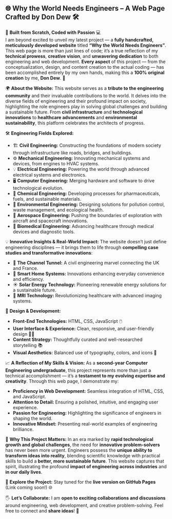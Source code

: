 ## 🌐 Why the World Needs Engineers – A Web Page Crafted by Don Dew 🛠️

🔨 **Built from Scratch, Coded with Passion** 💻  
I am beyond excited to unveil my latest project — a **fully handcrafted, meticulously developed website** titled **“Why the World Needs Engineers”**. This web page is more than just lines of code; it’s a true reflection of my **technical prowess**, **creative vision**, and **unwavering dedication** to both engineering and web development. **Every aspect** of this project — from the conceptualization, design, and content creation to the actual coding — has been accomplished entirely by my own hands, making this a **100% original creation** by me, **Don Dew**. 🚀

🌍 **About the Website:**
This website serves as a **tribute to the engineering community** and their invaluable contributions to the world. It delves into the diverse fields of engineering and their profound impact on society, highlighting the role engineers play in solving global challenges and building a sustainable future. From **civil infrastructure** and **technological innovations** to **healthcare advancements** and **environmental sustainability**, this platform celebrates the architects of progress.

🛠️ **Engineering Fields Explored:**
- 🏗️ **Civil Engineering:** Constructing the foundations of modern society through infrastructure like roads, bridges, and buildings.
- ⚙️ **Mechanical Engineering:** Innovating mechanical systems and devices, from engines to HVAC systems.
- 💡 **Electrical Engineering:** Powering the world through advanced electrical systems and electronics.
- 🖥️ **Computer Engineering:** Merging hardware and software to drive technological evolution.
- 🧪 **Chemical Engineering:** Developing processes for pharmaceuticals, fuels, and sustainable materials.
- 🌱 **Environmental Engineering:** Designing solutions for pollution control, waste management, and ecological health.
- 🚀 **Aerospace Engineering:** Pushing the boundaries of exploration with aircraft and spacecraft innovations.
- 🧠 **Biomedical Engineering:** Advancing healthcare through medical devices and diagnostic tools.

💡 **Innovative Insights & Real-World Impact:**
The website doesn’t just define engineering disciplines — it brings them to life through **compelling case studies and transformative innovations**:
- 🌉 **The Channel Tunnel:** A civil engineering marvel connecting the UK and France.
- 🏡 **Smart Home Systems:** Innovations enhancing everyday convenience and efficiency.
- ☀️ **Solar Energy Technology:** Pioneering renewable energy solutions for a sustainable future.
- 🧲 **MRI Technology:** Revolutionizing healthcare with advanced imaging systems.

🎨 **Design & Development:**
- **Front-End Technologies:** HTML, CSS, JavaScript 🖱️
- **User Interface & Experience:** Clean, responsive, and user-friendly design 🧑‍💻
- **Content Strategy:** Thoughtfully curated and well-researched storytelling 📚
- **Visual Aesthetics:** Balanced use of typography, colors, and icons 🎨

📈 **A Reflection of My Skills & Vision:**
As a **second-year Computer Engineering undergraduate**, this project represents more than just a technical accomplishment — it’s a **testament to my evolving expertise and creativity**. Through this web page, I demonstrate my:
- **Proficiency in Web Development:** Seamless integration of HTML, CSS, and JavaScript.
- **Attention to Detail:** Ensuring a polished, intuitive, and engaging user experience.
- **Passion for Engineering:** Highlighting the significance of engineers in shaping the world.
- **Innovative Mindset:** Presenting real-world examples of engineering brilliance.

🌱 **Why This Project Matters:**
In an era marked by **rapid technological growth and global challenges**, the need for **innovative problem-solvers** has never been more urgent. Engineers possess the **unique ability to transform ideas into reality**, blending scientific knowledge with practical skills to build a **better, more sustainable future**. This website captures that spirit, illustrating the profound **impact of engineering across industries** and **in our daily lives**.

🔗 **Explore the Project:**
Stay tuned for the **live version on GitHub Pages** (Link coming soon!) 🌐

🖐️ **Let’s Collaborate:**
I am **open to exciting collaborations and discussions** around engineering, web development, and creative problem-solving. Feel free to connect and **share ideas**! 🤝


